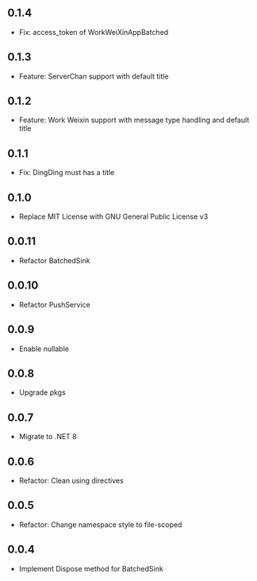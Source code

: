 ## 0.1.4
- Fix: access_token of WorkWeiXinAppBatched
## 0.1.3
- Feature: ServerChan support with default title
## 0.1.2
- Feature: Work Weixin support with message type handling and default title
## 0.1.1
- Fix: DingDing must has a title
## 0.1.0
- Replace MIT License with GNU General Public License v3
## 0.0.11
- Refactor BatchedSink
## 0.0.10
- Refactor PushService
## 0.0.9
- Enable nullable
## 0.0.8
- Upgrade pkgs
## 0.0.7
- Migrate to .NET 8
## 0.0.6
- Refactor: Clean using directives
## 0.0.5
- Refactor: Change namespace style to file-scoped
## 0.0.4
- Implement Dispose method for BatchedSink
